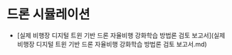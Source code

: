 # 드론 시뮬레이션

- [실제 비행장 디지털 트윈 기반 드론 자율비행 강화학습 방법론 검토 보고서](실제 비행장 디지털 트윈 기반 드론 자율비행 강화학습 방법론 검토 보고서.md)
